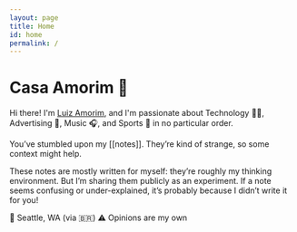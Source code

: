 ```yaml
---
layout: page
title: Home
id: home
permalink: /
---
```


# Casa Amorim 🌱

Hi there! I'm [Luiz Amorim](https://www.linkedin.com/in/luizamorim/), and I'm passionate about Technology 🧑‍💻, Advertising 🎯, Music 🎧, and Sports 🏈 in no particular order.

You’ve stumbled upon my [[notes]]. They’re kind of strange, so some context might help.

These notes are mostly written for myself: they’re roughly my thinking environment. But I’m sharing them publicly as an experiment. If a note seems confusing or under-explained, it’s probably because I didn’t write it for you!

📍 Seattle, WA (via 🇧🇷)
⚠️ Opinions are my own

<style>
  .wrapper {
    max-width: 46em;
  }
</style>
